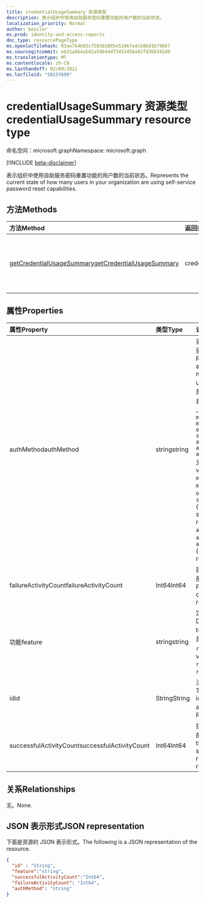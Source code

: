 ```yaml
---
title: credentialUsageSummary 资源类型
description: 表示组织中使用自助服务密码重置功能的用户数的当前状态。
localization_priority: Normal
author: besiler
ms.prod: identity-and-access-reports
doc_type: resourcePageType
ms.openlocfilehash: 03ae7b4b03cf58301895e5246fa4cb86d1b79667
ms.sourcegitcommit: eb31a6b4a582a59b44df3453450a82fd366342d0
ms.translationtype: MT
ms.contentlocale: zh-CN
ms.lasthandoff: 02/09/2021
ms.locfileid: "50157699"
---
```

# <a name="credentialusagesummary-resource-type"></a><span data-ttu-id="cdf56-103">credentialUsageSummary 资源类型</span><span class="sxs-lookup"><span data-stu-id="cdf56-103">credentialUsageSummary resource type</span></span>

<span data-ttu-id="cdf56-104">命名空间：microsoft.graph</span><span class="sxs-lookup"><span data-stu-id="cdf56-104">Namespace: microsoft.graph</span></span>

[!INCLUDE [beta-disclaimer](../../includes/beta-disclaimer.md)]

<span data-ttu-id="cdf56-105">表示组织中使用自助服务密码重置功能的用户数的当前状态。</span><span class="sxs-lookup"><span data-stu-id="cdf56-105">Represents the current state of how many users in your organization are using self-service password reset capabilities.</span></span>

## <a name="methods"></a><span data-ttu-id="cdf56-106">方法</span><span class="sxs-lookup"><span data-stu-id="cdf56-106">Methods</span></span>

| <span data-ttu-id="cdf56-107">方法</span><span class="sxs-lookup"><span data-stu-id="cdf56-107">Method</span></span>       | <span data-ttu-id="cdf56-108">返回类型</span><span class="sxs-lookup"><span data-stu-id="cdf56-108">Return Type</span></span> | <span data-ttu-id="cdf56-109">说明</span><span class="sxs-lookup"><span data-stu-id="cdf56-109">Description</span></span> |
|:-------------|:------------|:------------|
| [<span data-ttu-id="cdf56-110">getCredentialUsageSummary</span><span class="sxs-lookup"><span data-stu-id="cdf56-110">getCredentialUsageSummary</span></span>](../api/reportroot-getcredentialusagesummary.md) | <span data-ttu-id="cdf56-111">credentialUsageSummary</span><span class="sxs-lookup"><span data-stu-id="cdf56-111">credentialUsageSummary</span></span> | <span data-ttu-id="cdf56-112">读取 credentialUsageSummary 对象的属性和关系。</span><span class="sxs-lookup"><span data-stu-id="cdf56-112">Read properties and relationships of a credentialUsageSummary object.</span></span> |

## <a name="properties"></a><span data-ttu-id="cdf56-113">属性</span><span class="sxs-lookup"><span data-stu-id="cdf56-113">Properties</span></span>

| <span data-ttu-id="cdf56-114">属性</span><span class="sxs-lookup"><span data-stu-id="cdf56-114">Property</span></span>     | <span data-ttu-id="cdf56-115">类型</span><span class="sxs-lookup"><span data-stu-id="cdf56-115">Type</span></span>        | <span data-ttu-id="cdf56-116">说明</span><span class="sxs-lookup"><span data-stu-id="cdf56-116">Description</span></span> |
|:-------------|:------------|:------------|
| <span data-ttu-id="cdf56-117">authMethod</span><span class="sxs-lookup"><span data-stu-id="cdf56-117">authMethod</span></span> | <span data-ttu-id="cdf56-118">string</span><span class="sxs-lookup"><span data-stu-id="cdf56-118">string</span></span> | <span data-ttu-id="cdf56-119">表示用户使用的身份验证方法。</span><span class="sxs-lookup"><span data-stu-id="cdf56-119">Represents the authentication method that the user used.</span></span> <span data-ttu-id="cdf56-120">可能的值是： ， ， ， (仅用于自助服务密码重置) 、 、 和 (仅 `email` `mobileSMS` `mobileCall` `officePhone` `securityQuestion` `appNotification` `appCode`  `alternateMobileCall` 支持注册) 。</span><span class="sxs-lookup"><span data-stu-id="cdf56-120">Possible values are: `email`, `mobileSMS`, `mobileCall`, `officePhone`, `securityQuestion` (only used for self-service password reset), `appNotification`, `appCode`, and  `alternateMobileCall` (only supported for registration).</span></span> |
| <span data-ttu-id="cdf56-121">failureActivityCount</span><span class="sxs-lookup"><span data-stu-id="cdf56-121">failureActivityCount</span></span> | <span data-ttu-id="cdf56-122">Int64</span><span class="sxs-lookup"><span data-stu-id="cdf56-122">Int64</span></span> | <span data-ttu-id="cdf56-123">提供失败的重置或注册数据计数。</span><span class="sxs-lookup"><span data-stu-id="cdf56-123">Provides the count of failed resets or registration data.</span></span> |
| <span data-ttu-id="cdf56-124">功能</span><span class="sxs-lookup"><span data-stu-id="cdf56-124">feature</span></span> | <span data-ttu-id="cdf56-125">string</span><span class="sxs-lookup"><span data-stu-id="cdf56-125">string</span></span> | <span data-ttu-id="cdf56-126">定义要报告的功能。</span><span class="sxs-lookup"><span data-stu-id="cdf56-126">Defines the feature to report.</span></span> <span data-ttu-id="cdf56-127">可能的值是： `registration` 和 `reset` 。</span><span class="sxs-lookup"><span data-stu-id="cdf56-127">Possible values are: `registration` and `reset`.</span></span> |
| <span data-ttu-id="cdf56-128">id</span><span class="sxs-lookup"><span data-stu-id="cdf56-128">id</span></span> | <span data-ttu-id="cdf56-129">String</span><span class="sxs-lookup"><span data-stu-id="cdf56-129">String</span></span> | <span data-ttu-id="cdf56-130">活动的唯一标识符。</span><span class="sxs-lookup"><span data-stu-id="cdf56-130">The unique identifier for the activity.</span></span> <span data-ttu-id="cdf56-131">只读。</span><span class="sxs-lookup"><span data-stu-id="cdf56-131">Read-only.</span></span> |
| <span data-ttu-id="cdf56-132">successfulActivityCount</span><span class="sxs-lookup"><span data-stu-id="cdf56-132">successfulActivityCount</span></span> | <span data-ttu-id="cdf56-133">Int64</span><span class="sxs-lookup"><span data-stu-id="cdf56-133">Int64</span></span> | <span data-ttu-id="cdf56-134">提供成功注册或重置的计数。</span><span class="sxs-lookup"><span data-stu-id="cdf56-134">Provides the count of successful registrations or resets.</span></span> |

## <a name="relationships"></a><span data-ttu-id="cdf56-135">关系</span><span class="sxs-lookup"><span data-stu-id="cdf56-135">Relationships</span></span>

<span data-ttu-id="cdf56-136">无。</span><span class="sxs-lookup"><span data-stu-id="cdf56-136">None.</span></span>

## <a name="json-representation"></a><span data-ttu-id="cdf56-137">JSON 表示形式</span><span class="sxs-lookup"><span data-stu-id="cdf56-137">JSON representation</span></span>

<span data-ttu-id="cdf56-138">下面是资源的 JSON 表示形式。</span><span class="sxs-lookup"><span data-stu-id="cdf56-138">The following is a JSON representation of the resource.</span></span>

<!-- {
  "blockType": "resource",
  "optionalProperties": [

  ],
  "@odata.type": "microsoft.graph.credentialUsageSummary",
  "keyProperty": "id"
}-->

```json
{
  "id" : "String",
  "feature":"string",
  "successfulActivityCount":"Int64",
  "failureActivityCount": "Int64",
  "authMethod": "string"
}
```

<!-- uuid: 16cd6b66-4b1a-43a1-adaf-3a886856ed98
2019-02-04 14:57:30 UTC -->
<!-- {
  "type": "#page.annotation",
  "description": "credentialUsageSummary resource",
  "keywords": "",
  "section": "documentation",
  "tocPath": ""
}-->

